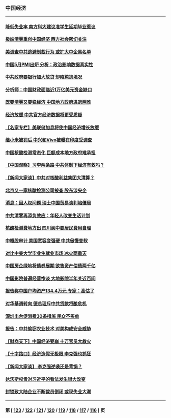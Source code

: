 ### 中国经济
---
#### [降低失业率 南方科大建议准学生延期毕业惹议](../../pages/ncid283/n13749716.md) 
#### [极端清零重创中国经济 西方社会密切关注](../../pages/ncid283/n13749627.md) 
#### [美调查中共逃避制裁行为 或扩大中企黑名单](../../pages/ncid283/n13749587.md) 
#### [中国5月PMI出炉 分析：政治影响数据真实性](../../pages/ncid283/n13749371.md) 
#### [中共政府要银行加大放贷 却陷尴尬境况](../../pages/ncid283/n13749486.md) 
#### [分析师：中国财政面临近1万亿美元资金缺口](../../pages/ncid283/n13749225.md) 
#### [既要清零又要稳经济 中国地方政府进退两难](../../pages/ncid283/n13749183.md) 
#### [经济放缓 中共官方经济数据将更受质疑](../../pages/ncid283/n13748931.md) 
#### [【名家专栏】美联储加息将使中国经济增长放缓](../../pages/ncid283/n13748603.md) 
#### [继小米被罚后 中兴和Vivo被曝在印度受调查](../../pages/ncid283/n13748792.md) 
#### [中国核酸检测常态化 巨额成本地方政府难承担](../../pages/ncid283/n13748745.md) 
#### [【中国观察】习李两条路 中共体制下经济有救吗？](../../pages/ncid283/n13748574.md) 
#### [【新闻大家谈】中共对核酸利益集团大清算？](../../pages/ncid283/n13748668.md) 
#### [北京又一家核酸检测公司被查 股东涉央企](../../pages/ncid283/n13748205.md) 
#### [消息：因人权问题 瑞士中国贸易谈判陷僵局](../../pages/ncid283/n13748201.md) 
#### [中共清零再添负效应：年轻人改变生活计划](../../pages/ncid283/n13748102.md) 
#### [核酸检测费地方出 四川阆中要居民费用自理](../../pages/ncid283/n13747265.md) 
#### [中概股审计 美国宽容变强硬 中共傲慢变软](../../pages/ncid283/n13747819.md) 
#### [对比中美大学毕业生就业市场 冰火两重天](../../pages/ncid283/n13747528.md) 
#### [中国房企绿地将债券展期 欲售资产偿债两千亿](../../pages/ncid283/n13747588.md) 
#### [中国影院普遍经营惨淡 大地影院半年关近百间](../../pages/ncid283/n13747568.md) 
#### [报告称中国户均资产134.4万元 专家：高估了](../../pages/ncid283/n13747372.md) 
#### [对华基调转向 德总理斥中共贷款将酿危机](../../pages/ncid283/n13747475.md) 
#### [深圳出台促消费30条措施 民众不买单](../../pages/ncid283/n13747351.md) 
#### [报告：中共偷窃农业技术 对美构成安全威胁](../../pages/ncid283/n13747006.md) 
#### [【财商天下】中国经济要崩 十万官员大救火](../../pages/ncid283/n13746961.md) 
#### [【十字路口】经济造假无极限 李克强也抓狂](../../pages/ncid283/n13746782.md) 
#### [【新闻大家谈】 李克强逆袭还是背锅？](../../pages/ncid283/n13746781.md) 
#### [达沃斯权贵对习近平的看法发生很大改变](../../pages/ncid283/n13746167.md) 
#### [封锁致大陆企业不断裁员倒闭 或现失业大潮](../../pages/ncid283/n13746498.md) 

---
#### 第 [ [123](./123.md) / [122](./122.md) / [121](./121.md) / [120](./120.md) / [119](./119.md) / [118](./118.md) / [117](./117.md) / [116](./116.md) ] 页
